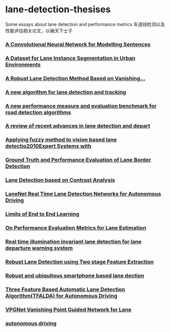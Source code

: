 # lane-detection-thesises

Some essays about lane detection and performance metrics 
车道线检测以及性能评估相关论文，以飨天下士子

### [A Convolutional Neural Network for Modelling Sentences](./essays/A-Convolutional-Neural-Network-for-Modelling-Sentences.pdf)
### [A Dataset for Lane Instance Segmentation in Urban Environments](./essays/A-Dataset-for-Lane-Instance-Segmentation-in-Urban-Environments.pdf)
### [A Robust Lane Detection Method Based on Vanishing...](./essays/A-Robust-Lane-Detection-Method-Based-on-Vanishing-P2018Procedia-Computer-S.pdf)
### [A new algorithm for lane detection and tracking](./essays/A-new-algorithm-for-lane-detection-and-trackin2016Chemometrics-and-Intelli.pdf)
### [A new performance measure and evaluation benchmark for road detection algorithms](./essays/A-new-performance-measure-and-evaluation-benchmark-for-road-detection-algorithms.pdf)
### [A review of recent advances in lane detection and depart](./essays/A-review-of-recent-advances-in-lane-detection-and-depart2018Pattern-Recogn.pdf)
### [Applying fuzzy method to vision based lane detectio2010Expert Systems with](./essays/Applying-fuzzy-method-to-vision-based-lane-detectio2010Expert-Systems-with.pdf)
### [Ground Truth and Performance Evaluation of Lane Border Detection](./essays/Ground-Truth-and-Performance-Evaluation-of-Lane-Border-Detection.pdf)
### [Lane Detection based on Contrast Analysis](./essays/Lane-Detection-based-on-Contrast-Analysis.pdf)
### [LaneNet Real Time Lane Detection Networks for Autonomous Driving](./essays/LaneNet-Real-Time-Lane-Detection-Networks-for-Autonomous-Driving.pdf)
### [Limits of End to End Learning](./essays/Limits-of-End-to-End-Learning.pdf)
### [On Performance Evaluation Metrics for Lane Estimation](./essays/On-Performance-Evaluation-Metrics-for-Lane-Estimation.pdf)
### [Real time illumination invariant lane detection for lane departure warning system](./essays/Real-time-illumination-invariant-lane-detection-for-lane-departure-warning-system.pdf)
### [Robust Lane Detection using Two stage Feature Extraction](./essays/Robust-Lane-Detection-using-Two-stage-Feature-Extraction2016Pattern-Recogn.pdf)
### [Robust and ubiquitous smartphone based lane dection](./essays/Robust-and-ubiquitous-smartphone-based-lane-d2016Pervasive-and-Mobile-Comp.pdf)
### [Three Feature Based Automatic Lane Detection Algorithm(TFALDA) for Autonomous Driving](./essays/Three-Feature-Based-Automatic-Lane-Detection-Algorithm-TFALDA-for-Autonomous-Driving.pdf)
### [VPGNet Vanishing Point Guided Network for Lane](./essays/VPGNetVanishingPointGuidedNetworkforLaneand.pdf)
### [autonomous driving](./essays/autonomous-driving.pdf)
